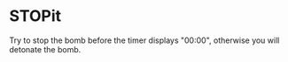 # STOPit
Try to stop the bomb before the timer displays "00:00", otherwise you will detonate the bomb.
